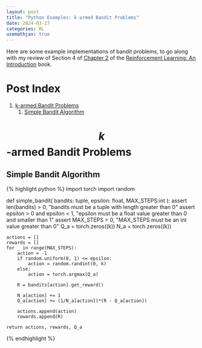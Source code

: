 ```yaml
---
layout: post
title: "Python Examples: k-armed Bandit Problems"
date: 2024-03-27
categories: RL
usemathjax: true
---
```

Here are some example implementations of bandit problems, to go along with my review of Section 4 of <a href="https://acfpeacekeeper.github.io/github-pages/rl/ml/dl/2024/03/30/Notes-on-RL-an-Introduction.html#chapter-2-multi-armed-bandits" onerror="this.href='http://localhost:4000/rl/ml/dl/2024/03/30/Notes-on-RL-an-Introduction.html#chapter-2-multi-armed-bandits'">Chapter 2</a>  of the <a href="http://acfpeacekeeper.github.io/github-pages/docs/literature/books/RLbook2020.pdf" onerror="this.href='http://localhost:4000/docs/literature/books/RLbook2020.pdf'">Reinforcement Learning: An Introduction</a> book.

# Post Index
1. [k-armed Bandit Problems](#armed-bandit-problems)
    1. [Simple Bandit Algorithm](#simple-bandit-algorithm)

# $$k$$-armed Bandit Problems
## Simple Bandit Algorithm
{% highlight python %}
import torch
import random

def simple_bandit(
    bandits: tuple,
    epsilon: float,
    MAX_STEPS:int
):
    assert len(bandits) > 0, "bandits must be a tuple with length greater than 0"
    assert epsilon > 0 and epsilon < 1, "epsilon must be a float value greater than 0 and smaller than 1"
    assert MAX_STEPS > 0, "MAX_STEPS must be an int value greater than 0"
    Q_a = torch.zeros((k))
    N_a = torch.zeros((k))

    actions = []
    rewards = []
    for _ in range(MAX_STEPS):
        action = -1
        if random.uniform(0, 1) <= epsilon:
            action = random.randint(0, k)
        else:
            action = torch.argmax(Q_a)

        R = bandits[action].get_reward()

        N_a[action] += 1
        Q_a[action] += (1/N_a[action])*(R - Q_a[action]) 

        actions.append(action)
        rewards.append(R)

    return actions, rewards, Q_a
        
        

        

{% endhighlight %}
